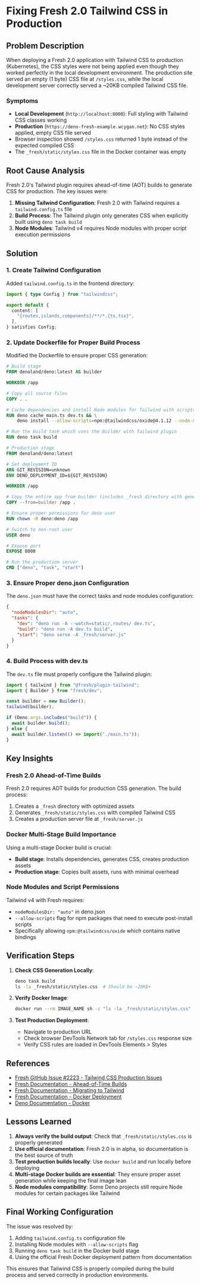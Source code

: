 # Fixing Fresh 2.0 Tailwind CSS in Production

## Problem Description

When deploying a Fresh 2.0 application with Tailwind CSS to production (Kubernetes), the CSS styles were not being applied even though they worked perfectly in the local development environment. The production site served an empty (1 byte) CSS file at `/styles.css`, while the local development server correctly served a ~20KB compiled Tailwind CSS file.

### Symptoms

- **Local Development** (`http://localhost:8000`): Full styling with Tailwind CSS classes working
- **Production** (`https://deno-fresh-example.wcygan.net`): No CSS styles applied, empty CSS file served
- Browser inspection showed `/styles.css` returned 1 byte instead of the expected compiled CSS
- The `_fresh/static/styles.css` file in the Docker container was empty

## Root Cause Analysis

Fresh 2.0's Tailwind plugin requires ahead-of-time (AOT) builds to generate CSS for production. The key issues were:

1. **Missing Tailwind Configuration**: Fresh 2.0 with Tailwind requires a `tailwind.config.ts` file
2. **Build Process**: The Tailwind plugin only generates CSS when explicitly built using `deno task build`
3. **Node Modules**: Tailwind v4 requires Node modules with proper script execution permissions

## Solution

### 1. Create Tailwind Configuration

Added `tailwind.config.ts` in the frontend directory:

```typescript
import { type Config } from "tailwindcss";

export default {
  content: [
    "{routes,islands,components}/**/*.{ts,tsx}",
  ],
} satisfies Config;
```

### 2. Update Dockerfile for Proper Build Process

Modified the Dockerfile to ensure proper CSS generation:

```dockerfile
# Build stage
FROM denoland/deno:latest AS builder

WORKDIR /app

# Copy all source files
COPY . .

# Cache dependencies and install Node modules for Tailwind with scripts
RUN deno cache main.ts dev.ts && \
    deno install --allow-scripts=npm:@tailwindcss/oxide@4.1.12 --node-modules-dir=auto

# Run the build task which uses the Builder with Tailwind plugin
RUN deno task build

# Production stage  
FROM denoland/deno:latest

# Set deployment ID
ARG GIT_REVISION=unknown
ENV DENO_DEPLOYMENT_ID=${GIT_REVISION}

WORKDIR /app

# Copy the entire app from builder (includes _fresh directory with generated CSS)
COPY --from=builder /app .

# Ensure proper permissions for deno user
RUN chown -R deno:deno /app

# Switch to non-root user
USER deno

# Expose port
EXPOSE 8000

# Run the production server
CMD ["deno", "task", "start"]
```

### 3. Ensure Proper deno.json Configuration

The `deno.json` must have the correct tasks and node modules configuration:

```json
{
  "nodeModulesDir": "auto",
  "tasks": {
    "dev": "deno run -A --watch=static/,routes/ dev.ts",
    "build": "deno run -A dev.ts build",
    "start": "deno serve -A _fresh/server.js"
  }
}
```

### 4. Build Process with dev.ts

The `dev.ts` file must properly configure the Tailwind plugin:

```typescript
import { tailwind } from "@fresh/plugin-tailwind";
import { Builder } from "fresh/dev";

const builder = new Builder();
tailwind(builder);

if (Deno.args.includes("build")) {
  await builder.build();
} else {
  await builder.listen(() => import("./main.ts"));
}
```

## Key Insights

### Fresh 2.0 Ahead-of-Time Builds

Fresh 2.0 requires AOT builds for production CSS generation. The build process:
1. Creates a `_fresh` directory with optimized assets
2. Generates `_fresh/static/styles.css` with compiled Tailwind CSS
3. Creates a production server file at `_fresh/server.js`

### Docker Multi-Stage Build Importance

Using a multi-stage Docker build is crucial:
- **Build stage**: Installs dependencies, generates CSS, creates production assets
- **Production stage**: Copies built assets, runs with minimal overhead

### Node Modules and Script Permissions

Tailwind v4 with Fresh requires:
- `nodeModulesDir: "auto"` in deno.json
- `--allow-scripts` flag for npm packages that need to execute post-install scripts
- Specifically allowing `npm:@tailwindcss/oxide` which contains native bindings

## Verification Steps

1. **Check CSS Generation Locally**:
   ```bash
   deno task build
   ls -la _fresh/static/styles.css  # Should be ~20KB+
   ```

2. **Verify Docker Image**:
   ```bash
   docker run --rm IMAGE_NAME sh -c "ls -la _fresh/static/styles.css"
   ```

3. **Test Production Deployment**:
   - Navigate to production URL
   - Check browser DevTools Network tab for `/styles.css` response size
   - Verify CSS rules are loaded in DevTools Elements > Styles

## References

- [Fresh GitHub Issue #2223 - Tailwind CSS Production Issues](https://github.com/denoland/fresh/issues/2223)
- [Fresh Documentation - Ahead-of-Time Builds](https://fresh.deno.dev/docs/concepts/ahead-of-time-builds)
- [Fresh Documentation - Migrating to Tailwind](https://fresh.deno.dev/docs/examples/migrating-to-tailwind)
- [Fresh Documentation - Docker Deployment](https://fresh.deno.dev/docs/concepts/deployment#docker)
- [Deno Documentation - Docker](https://docs.deno.com/runtime/reference/docker/)

## Lessons Learned

1. **Always verify the build output**: Check that `_fresh/static/styles.css` is properly generated
2. **Use official documentation**: Fresh 2.0 is in alpha, so documentation is the best source of truth
3. **Test production builds locally**: Use `docker build` and run locally before deploying
4. **Multi-stage Docker builds are essential**: They ensure proper asset generation while keeping the final image lean
5. **Node modules compatibility**: Some Deno projects still require Node modules for certain packages like Tailwind

## Final Working Configuration

The issue was resolved by:
1. Adding `tailwind.config.ts` configuration file
2. Installing Node modules with `--allow-scripts` flag
3. Running `deno task build` in the Docker build stage
4. Using the official Fresh Docker deployment pattern from documentation

This ensures that Tailwind CSS is properly compiled during the build process and served correctly in production environments.
